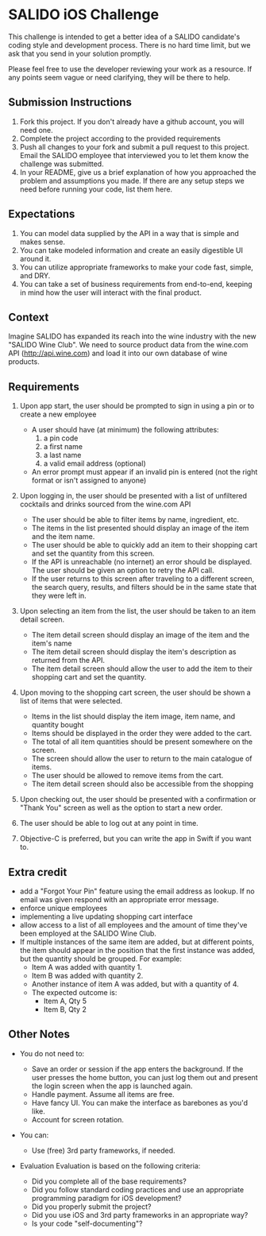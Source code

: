 # SALIDO iOS Challenge
This challenge is intended to get a better idea of a SALIDO candidate's coding style and development process. There is no hard time limit, but we ask that you send in your solution promptly.

Please feel free to use the developer reviewing your work as a resource. If any points seem vague or need clarifying, they will be there to help.

## Submission Instructions
1. Fork this project. If you don't already have a github account, you will need one.
2. Complete the project according to the provided requirements
3. Push all changes to your fork and submit a pull request to this project. Email the SALIDO employee that interviewed you to let them know the challenge was submitted.
4. In your README, give us a brief explanation of how you approached the problem and assumptions you made. If there are any setup steps we need before running your code, list them here.

## Expectations
1. You can model data supplied by the API in a way that is simple and makes sense.
2. You can take modeled information and create an easily digestible UI around it.
3. You can utilize appropriate frameworks to make your code fast, simple, and DRY.
4. You can take a set of business requirements from end-to-end, keeping in mind how the user will interact with the final product.

## Context
Imagine SALIDO has expanded its reach into the wine industry with the new "SALIDO Wine Club". We need to source product data from the wine.com API (http://api.wine.com) and load it into our own database of wine products.

## Requirements
1. Upon app start, the user should be prompted to sign in using a pin or to create a new employee
	- A user should have (at minimum) the following attributes:
		1. a pin code
		2. a first name
		3. a last name
		4. a valid email address (optional)
	- An error prompt must appear if an invalid pin is entered (not the right format or isn't assigned to anyone)
2. Upon logging in, the user should be presented with a list of unfiltered cocktails and drinks sourced from the wine.com API
	- The user should be able to filter items by name, ingredient, etc.
	- The items in the list presented should display an image of the item and the item name.
	- The user should be able to quickly add an item to their shopping cart and set the quantity from this screen.
	- If the API is unreachable (no internet) an error should be displayed. The user should be given an option to retry the API call.
	- If the user returns to this screen after traveling to a different screen, the search query, results, and filters should be in the same state that they were left in.
3. Upon selecting an item from the list, the user should be taken to an item detail screen.
	- The item detail screen should display an image of the item and the item's name
	- The item detail screen should display the item's description as returned from the API.
	- The item detail screen should allow the user to add the item to their shopping cart and set the quantity.

4. Upon moving to the shopping cart screen, the user should be shown a list of items that were selected.
	- Items in the list should display the item image, item name, and quantity bought
	- Items should be displayed in the order they were added to the cart.
	- The total of all item quantities should be present somewhere on the screen.
	- The screen should allow the user to return to the main catalogue of items.
	- The user should be allowed to remove items from the cart.
	- The item detail screen should also be accessible from the shopping 
5. Upon checking out, the user should be presented with a confirmation or "Thank You" screen as well as the option to start a new order.
6. The user should be able to log out at any point in time.
7. Objective-C is preferred, but you can write the app in Swift if you want to.

## Extra credit
- add a "Forgot Your Pin" feature using the email address as lookup. If no email was given respond with an appropriate error message.
- enforce unique employees
- implementing a live updating shopping cart interface
- allow access to a list of all employees and the amount of time they've been employed at the SALIDO Wine Club.
- If multiple instances of the same item are added, but at different points, the item should appear in the position that the first instance was added, but the quantity should be grouped. For example:
	- Item A was added with quantity 1.
	- Item B was added with quantity 2.
	- Another instance of item A was added, but with a quantity of 4.
	- The expected outcome is:
		- Item A, Qty 5
		- Item B, Qty 2

## Other Notes
- You do not need to:
	- Save an order or session if the app enters the background. If the user presses the home button, you can just log them out and present the login screen when the app is launched again.
	- Handle payment. Assume all items are free.
	- Have fancy UI. You can make the interface as barebones as you'd like.
	- Account for screen rotation.

- You can:
	- Use (free) 3rd party frameworks, if needed.

- Evaluation
	Evaluation is based on the following criteria:
	- Did you complete all of the base requirements?
	- Did you follow standard coding practices and use an appropriate programming paradigm for iOS development?
	- Did you properly submit the project?
	- Did you use iOS and 3rd party frameworks in an appropriate way?
	- Is your code "self-documenting"? 
